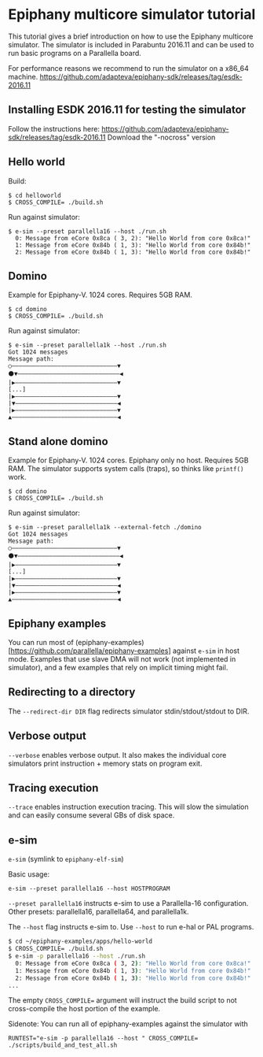 # Epiphany multicore simulator tutorial

This tutorial gives a brief introduction on how to use the Epiphany multicore
simulator. The simulator is included in Parabuntu 2016.11 and can be used to
run basic programs on a Parallella board.

For performance reasons we recommend to run the simulator on a x86_64 machine.
https://github.com/adapteva/epiphany-sdk/releases/tag/esdk-2016.11

## Installing ESDK 2016.11 for testing the simulator

Follow the instructions here:
https://github.com/adapteva/epiphany-sdk/releases/tag/esdk-2016.11
Download the "-nocross" version

## Hello world

Build:  
```
$ cd helloworld
$ CROSS_COMPILE= ./build.sh
```

Run against simulator:
```
$ e-sim --preset parallella16 --host ./run.sh
  0: Message from eCore 0x8ca ( 3, 2): "Hello World from core 0x8ca!"
  1: Message from eCore 0x84b ( 1, 3): "Hello World from core 0x84b!"
  2: Message from eCore 0x84b ( 1, 3): "Hello World from core 0x84b!"
```

## Domino

Example for Epiphany-V. 1024 cores. Requires 5GB RAM.

```
$ cd domino
$ CROSS_COMPILE= ./build.sh
```

Run against simulator:

```
$ e-sim --preset parallella1k --host ./run.sh
Got 1024 messages
Message path:
○——————————————————————————————▼
⚫▼—————————————————————————————◀
|▶—————————————————————————————▼
[...]
|▶—————————————————————————————▼
|▼—————————————————————————————◀
|▶—————————————————————————————▼
▲——————————————————————————————◀
```

## Stand alone domino

Example for Epiphany-V. 1024 cores. Epiphany only no host. Requires 5GB RAM.
The simulator supports system calls (traps), so thinks like `printf()` work.

```
$ cd domino
$ CROSS_COMPILE= ./build.sh
```

Run against simulator:

```
$ e-sim --preset parallella1k --external-fetch ./domino
Got 1024 messages
Message path:
○——————————————————————————————▼
⚫▼—————————————————————————————◀
|▶—————————————————————————————▼
[...]
|▶—————————————————————————————▼
|▼—————————————————————————————◀
|▶—————————————————————————————▼
▲——————————————————————————————◀
```

## Epiphany examples

You can run most of
(epiphany-examples)[https://github.com/parallella/epiphany-examples] against
`e-sim` in host mode. Examples that use slave DMA will not work (not
implemented in simulator), and a few examples that rely on implicit timing
might fail.

## Redirecting to a directory

The `--redirect-dir DIR` flag redirects simulator stdin/stdout/stdout to DIR.

## Verbose output

`--verbose` enables verbose output. It also makes the individual core
simulators print instruction + memory stats on program exit.

## Tracing execution

`--trace` enables instruction execution tracing. This will slow the simulation
and can easily consume several GBs of disk space.

## e-sim
`e-sim` (symlink to `epiphany-elf-sim`)

Basic usage:  
```
e-sim --preset parallella16 --host HOSTPROGRAM
```

`--preset parallella16` instructs e-sim to use a Parallella-16 configuration.  
Other presets: parallella16, parallella64, and parallella1k.  

The `--host` flag instructs e-sim to. Use `--host` to run e-hal or PAL programs.


```sh
$ cd ~/epiphany-examples/apps/hello-world
$ CROSS_COMPILE= ./build.sh
$ e-sim -p parallella16 --host ./run.sh
  0: Message from eCore 0x8ca ( 3, 2): "Hello World from core 0x8ca!"
  1: Message from eCore 0x84b ( 1, 3): "Hello World from core 0x84b!"
  2: Message from eCore 0x84b ( 1, 3): "Hello World from core 0x84b!"
...
```
The empty `CROSS_COMPILE=` argument will instruct the build script to not
cross-compile the host portion of the example.

Sidenote:
You can run all of epiphany-examples against the simulator with
```
RUNTEST="e-sim -p parallella16 --host " CROSS_COMPILE= ./scripts/build_and_test_all.sh
```

